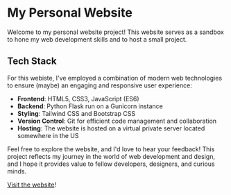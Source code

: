 # My Personal Website

Welcome to my personal website project! This website serves as a sandbox to hone my web development skills and to host a small project.

## Tech Stack

For this webiste, I've employed a combination of modern web technologies to ensure (maybe) an engaging and responsive user experience:

- **Frontend**: HTML5, CSS3, JavaScript (ES6)
- **Backend**: Python Flask run on a Gunicorn instance
- **Styling**: Tailwind CSS and Bootstrap CSS
- **Version Control**: Git for efficient code management and collaboration
- **Hosting**: The website is hosted on a virtual private server located somewhere in the US

Feel free to explore the website, and I'd love to hear your feedback! This project reflects my journey in the world of web development and design, and I hope it provides value to fellow developers, designers, and curious minds.

[Visit the website](https://martinezjas.dev)!
